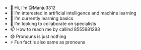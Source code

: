 - 👋 Hi, I’m @Manju3312
- 👀 I’m interested in artificial intelligence and machine learning 
- 🌱 I’m currently learning basics
- 💞️ I’m looking to collaborate on specialists
- 📫 How to reach me by callind 8555981298
- 😄 Pronouns is just nothing 
- ⚡ Fun fact:is also same as pronouns

<!---
Manju3312/Manju3312 is a ✨ special ✨ repository because its `README.md` (this file) appears on your GitHub profile.
You can click the Preview link to take a look at your changes.
--->
